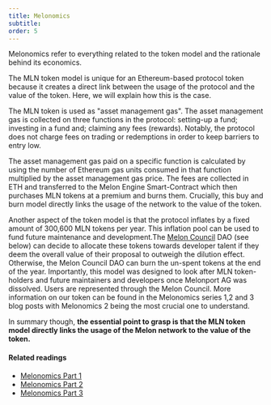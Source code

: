 ```yaml
---
title: Melonomics
subtitle: 
order: 5
---
```


Melonomics refer to everything related to the token model and the rationale behind its economics.

The MLN token model is unique for an Ethereum-based protocol token because it creates a direct link between the usage of the protocol and the value of the token. Here, we will explain how this is the case.

The MLN token is used as "asset management gas". The asset management gas is collected on three functions in the protocol: setting-up a fund; investing in a fund and; claiming any fees (rewards). Notably, the protocol does not charge fees on trading or redemptions in order to keep barriers to entry low. 

The asset management gas paid on a specific function is calculated by using the number of Ethereum gas units consumed in that function multiplied by the asset management gas price. The fees are collected in ETH and transferred to the Melon Engine Smart-Contract which then purchases MLN tokens at a premium and burns them. Crucially, this buy and burn model directly links the usage of the network to the value of the token.

Another aspect of the token model is that the protocol inflates by a fixed amount of 300,600 MLN tokens per year. This inflation pool can be used to fund future maintenance and development.The [Melon Council](https://medium.com/melonprotocol/melon-council-unveiled-at-m-1-ae87d999b7ba) DAO (see below) can decide to allocate these tokens towards developer talent if they deem the overall value of their proposal to outweigh the dilution effect. Otherwise, the Melon Council DAO can burn the un-spent tokens at the end of the year. Importantly, this model was designed to look after MLN token-holders and future maintainers and developers once Melonport AG was dissolved. Users are represented through the Melon Council. More information on our token can be found in the Melonomics series 1,2 and 3 blog posts with Melonomics 2 being the most crucial one to understand. 

In summary though, **the essential point to grasp is that the MLN token model directly links the usage of the Melon network to the value of the token.**

#### Related readings

- [Melonomics Part 1](https://medium.com/melonprotocol/melonomics-part-1-aligning-interests-through-token-unification-d0b98a02de46)
- [Melonomics Part 2](https://medium.com/melonprotocol/melonomics-part-2-the-melon-engine-48bcb0dae65)
- [Melonomics Part 3](https://medium.com/melonprotocol/melonomics-part-3-counting-melons-7632afad844c)
